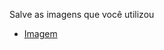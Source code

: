  Salve as imagens que você utilizou
- [Imagem](https://onedrive.live.com/personal/409778084e6892ff/_layouts/15/doc.aspx?resid=9b8ad426-e65f-4a88-9f4e-741d65d58869&cid=409778084e6892ff&login_hint=danilodanterex%40gmail.com&action=editnew&wdNewAndOpenCt=1722268731477&ct=1722268732949&wdOrigin=OFFICECOM-WEB.START.NEW&wdPreviousSessionSrc=HarmonyWeb&wdPreviousSession=2c9e0ffc-51f7-4a82-841d-d61c39325ad4)
